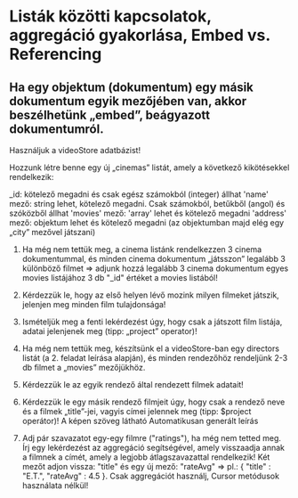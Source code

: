 # Listák közötti kapcsolatok, aggregáció gyakorlása, Embed vs. Referencing

## Ha egy objektum (dokumentum) egy másik dokumentum egyik mezőjében van, akkor beszélhetünk „embed”, beágyazott dokumentumról.

Használjuk a videoStore adatbázist!

Hozzunk létre benne egy új „cinemas” listát, amely a következő kikötésekkel rendelkezik:

_id: kötelező megadni és csak egész számokból (integer) állhat
'name' mező: string lehet, kötelező megadni. Csak számokból, betűkből (angol) és szóközből állhat
'movies' mező: 'array' lehet és kötelező megadni
'address' mező: objektum lehet és kötelező megadni (az objektumban majd elég egy „city” mezővel játszani)
1. Ha még nem tettük meg, a cinema listánk rendelkezzen 3 cinema dokumentummal, és minden cinema dokumentum „játsszon” legalább 3 különböző filmet => adjunk hozzá legalább 3 cinema dokumentum egyes movies listájához 3 db "_id" értéket a movies listából!
2. Kérdezzük le, hogy az első helyen lévő mozink milyen filmeket játszik, jelenjen meg minden film tulajdonsága!
3. Ismételjük meg a fenti lekérdezést úgy, hogy csak a játszott film listája, adatai jelenjenek meg (tipp: „project” operator)!
4. Ha még nem tettük meg, készítsünk el a videoStore-ban egy directors listát (a 2. feladat leírása alapján), és minden rendezőhöz rendeljünk 2-3 db filmet a „movies” mezőjükhöz.
5. Kérdezzük le az egyik rendező által rendezett filmek adatait!
6. Kérdezzük le egy másik rendező filmjeit úgy, hogy csak a rendező neve és a filmek „title”-jei, vagyis címei jelennek meg (tipp: $project operátor)!
A képen szöveg látható  Automatikusan generált leírás

7. Adj pár szavazatot egy-egy filmre ("ratings"), ha még nem tetted meg. Írj egy lekérdezést az aggregáció segítségével, amely visszaadja annak a filmnek a címét, amely a legjobb átlagszavazattal rendelkezik! Két mezőt adjon vissza: "title" és egy új mező: "rateAvg" => pl.: { "title" : "E.T.", "rateAvg" : 4.5 }. Csak aggregációt használj, Cursor metódusok használata nélkül!